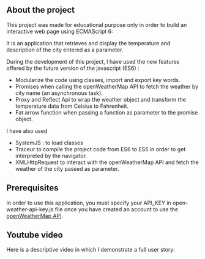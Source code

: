 ## About the project

This project was made for educational purpose only in order to build an interactive web page using ECMAScript 6:

It is an application that retrieves and display the temperature and description of the city entered as a parameter.

During the development of this project, I have used the new features offered by the future version of the javascript (ES6) :
* Modularize the code using classes, import and export key words.
* Promises when calling the openWeatherMap API to fetch the weather by city name (an asynchronous task).
* Proxy and Reflect Api to wrap the weather object and transform the temperature data from Celsius to Fahrenheit.
* Fat arrow function when passing a function as parameter to the promise object.

I have also used
* SystemJS : to load classes
* Traceur to compile the project code from ES6 to ES5 in order to get interpreted by the navigator.
* XMLHttpRequest to interact with the openWeatherMap API and fetch the weather of the city passed as 
  parameter.

## Prerequisites

In order to use this application, you must specify your API_KEY in open-weather-api-key.js file once you have created an account to use the [openWeatherMap API](https://openweathermap.org/).

## Youtube video

Here is a descriptive video in which I demonstrate a full user story:
